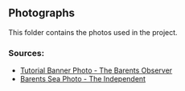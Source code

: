 ## Photographs

This folder contains the photos used in the project.

### Sources: 
- [Tutorial Banner Photo - The Barents Observer](https://thebarentsobserver.com/en/arctic-ecology/2020/03/over-warming-barents-sea-comes-brief-cool-wave)
- [Barents Sea Photo - The Independent](https://www.independent.co.uk/topic/barents-sea)


